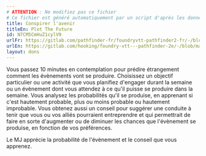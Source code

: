 ```yaml
---
# ATTENTION : Ne modifiez pas ce fichier
# Ce fichier est généré automatiquement par un script d'après les données du module Foundry VTT officiel et de sa traduction
title: Conspirer l'avenir
titleEn: Plot The Future
id: N7CM5CmHuZ1cylV9
urlFr: https://gitlab.com/pathfinder-fr/foundryvtt-pathfinder2-fr/-/blob/master/data/feats/N7CM5CmHuZ1cylV9.htm
urlEn: https://gitlab.com/hooking/foundry-vtt---pathfinder-2e/-/blob/master/packs/data/feats.db/plot-the-future.json
layout: dons
---
```

Vous passez 10 minutes en contemplation pour prédire étrangement comment les évènements vont se produire. Choisissez un objectif particulier ou une activité que vous planifiez d'engager durant la semaine ou un évènement dont vous attendez à ce qu'il puisse se produire dans la semaine. Vous analysez les probabilités qu'il se produise, en apprenant si c'est hautement probable, plus ou moins probable ou hautement improbable. Vous obtenez aussi un conseil pour suggérer une conduite à tenir que vous ou vos alliés pourraient entreprendre et qui permettrait de faire en sorte d'augmenter ou de diminuer les chances que l'évènement se produise, en fonction de vos préférences.

Le MJ apprécie la probabilité de l'évènement et le conseil que vous apprenez.
